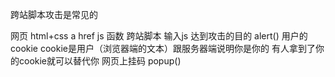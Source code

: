 跨站脚本攻击是常见的

网页 html+css a href
    js 函数
    <script>
        trumpDie();
    </script>
跨站脚本 输入js 达到攻击的目的  alert()
用户的cookie
    cookie是用户（浏览器端的文本）跟服务器端说明你是你的
    有人拿到了你的cookie就可以替代你
    网页上挂码 popup()